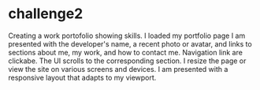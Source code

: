 # challenge2
Creating a work portofolio showing skills.
 I loaded my portfolio page
 I am presented with the developer's name, a recent photo or avatar, and links to sections about me, my work, and how to contact me.
Navigation link are clickabe.
The UI scrolls to the corresponding section.
 I resize the page or view the site on various screens and devices.
 I am presented with a responsive layout that adapts to my viewport.


